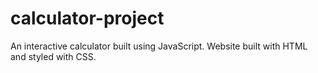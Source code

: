 # calculator-project
An interactive calculator built using JavaScript.
Website built with HTML and styled with CSS.
